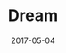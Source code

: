 ---
title: Dream
date: '2017-05-04'
thumb_image: images/mar-2yo/dream.jpg
thumb_image_alt: Dream
image: images/mar-2yo/dream.jpg
image_alt: Dream
template: project
---	